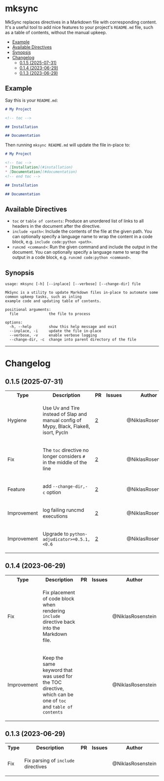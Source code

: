 # mksync

MkSync replaces directives in a Markdown file with corresponding content. It's a useful tool to add nice
features to your project's `README.md` file, such as a table of contents, without the manual upkeep.

<!-- table of contents -->
  * [Example](#example)
  * [Available Directives](#available-directives)
  * [Synopsis](#synopsis)
* [Changelog](#changelog)
  * [0.1.5 (2025-07-31)](#015-2025-07-31)
  * [0.1.4 (2023-06-29)](#014-2023-06-29)
  * [0.1.3 (2023-06-29)](#013-2023-06-29)
<!-- end table of contents -->

## Example

Say this is your `README.md`:

```md
# My Project

<!-- toc -->

## Installation

## Documentation
```

Then running `mksync README.md` will update the file in-place to:

```md
# My Project

<!-- toc -->
* [Installation](#installation)
* [Documentation](#documentation)
<!-- end toc -->

## Installation

## Documentation
```

## Available Directives

* `toc` or `table of contents`: Produce an unordered list of links to all headers in the document after the directive.
* `include <path>`: Include the contents of the file at the given path. You can optionally specify a language name to
  wrap the content in a code block, e.g. `include code:python <path>`.
* `runcmd <command>`: Run the given command and include the output in the document. You can optionally specify a
  language name to wrap the output in a code block, e.g. `runcmd code:python <command>`.

## Synopsis

<!-- runcmd code: mksync --help -->
```
usage: mksync [-h] [--inplace] [--verbose] [--change-dir] file

MkSync is a utility to update Markdown files in-place to automate some common upkeep tasks, such as inling
example code and updating table of contents.

positional arguments:
  file              the file to process

options:
  -h, --help        show this help message and exit
  --inplace, -i     update the file in-place
  --verbose, -v     enable verbose logging
  --change-dir, -c  change into parent directory of the file
```
<!-- end runcmd -->

---

# Changelog

<!-- runcmd slap changelog format --all --markdown -->
## 0.1.5 (2025-07-31)

<table><tr><th>Type</th><th>Description</th><th>PR</th><th>Issues</th><th>Author</th></tr>
  <tr><td>Hygiene</td><td>

Use Uv and Tire instead of Slap and manual config of Mypy, Black, Flake8, isort, Pycln</td><td><a href="https://github.com/NiklasRosenstein/mksync/pull/2">2</a></td><td></td><td>@NiklasRosenstein</td></tr>
  <tr><td>Fix</td><td>

The `toc` directive no longer considers `#` in the middle of the line</td><td><a href="https://github.com/NiklasRosenstein/mksync/pull/2">2</a></td><td></td><td>@NiklasRosenstein</td></tr>
  <tr><td>Feature</td><td>

add `--change-dir,-c` option</td><td><a href="https://github.com/NiklasRosenstein/mksync/pull/2">2</a></td><td></td><td>@NiklasRosenstein</td></tr>
  <tr><td>Improvement</td><td>

log failing runcmd executions</td><td><a href="https://github.com/NiklasRosenstein/mksync/pull/2">2</a></td><td></td><td>@NiklasRosenstein</td></tr>
  <tr><td>Improvement</td><td>

Upgrade to `python-adjudicator>=0.5.1,<0.6`</td><td><a href="https://github.com/NiklasRosenstein/mksync/pull/2">2</a></td><td></td><td>@NiklasRosenstein</td></tr>
</table>

## 0.1.4 (2023-06-29)

<table><tr><th>Type</th><th>Description</th><th>PR</th><th>Issues</th><th>Author</th></tr>
  <tr><td>Fix</td><td>

Fix placement of code block when rendering `include` directive back into the Markdown file.</td><td></td><td></td><td>@NiklasRosenstein</td></tr>
  <tr><td>Improvement</td><td>

Keep the same keyword that was used for the TOC directive, which can be one of `toc` and `table of contents`</td><td></td><td></td><td>@NiklasRosenstein</td></tr>
</table>

## 0.1.3 (2023-06-29)

<table><tr><th>Type</th><th>Description</th><th>PR</th><th>Issues</th><th>Author</th></tr>
  <tr><td>Fix</td><td>

Fix parsing of `include` directives</td><td></td><td></td><td>@NiklasRosenstein</td></tr>
</table>
<!-- end runcmd -->
